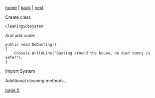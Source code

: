 [home](./page01.md) | [back](./page03.md) | [next](./page03.md)

Create class
```
CleaningSubsystem
```
And add code:
```
public void DoDusting()
{
    Console.WriteLine("Dusting around the house, no dust bunny is safe!");
}
```
Import System

Additional cleaning methods..


[page 5](./page05.md)
